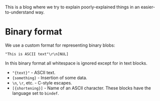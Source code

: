 This is a blog where we try to explain poorly-explained things in an easier-to-understand way.
# Binary format
We use a custom format for representing binary blobs:
```bindef
"This is ASCII text"\r\n[NUL]
```
In this binary format all whitespace is ignored except for in text blocks.
- `"{text}"` - ASCII text.
- `{something}` - Insertion of some data.
- `\n`, `\r`, etc. - C-style escapes.
- `[{shortening}]` - Name of an ASCII character.
These blocks have the language set to `bindef`.